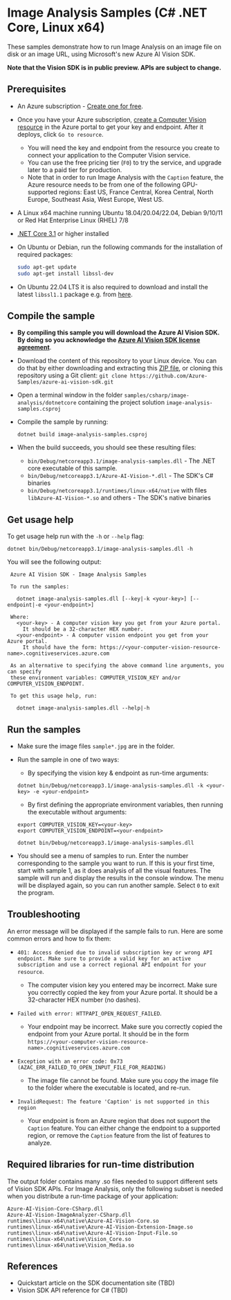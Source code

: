 # Image Analysis Samples (C# .NET Core, Linux x64)

These samples demonstrate how to run Image Analysis on an image file on disk or an image URL, using Microsoft's new Azure AI Vision SDK.

**Note that the Vision SDK is in public preview. APIs are subject to change.**

## Prerequisites

* An Azure subscription - [Create one for free](https://azure.microsoft.com/free/cognitive-services/).

* Once you have your Azure subscription, [create a Computer Vision resource](https://portal.azure.com/#create/Microsoft.CognitiveServicesComputerVision) in the Azure portal to get your key and endpoint. After it deploys, click `Go to resource`.

  * You will need the key and endpoint from the resource you create to connect your application to the Computer Vision service.
  * You can use the free pricing tier (`F0`) to try the service, and upgrade later to a paid tier for production.
  * Note that in order to run Image Analysis with the `Caption` feature, the Azure resource needs to be from one of the following GPU-supported regions: East US, France Central, Korea Central, North Europe, Southeast Asia, West Europe, West US.

* A Linux x64 machine running Ubuntu 18.04/20.04/22.04, Debian 9/10/11 or Red Hat Enterprise Linux (RHEL) 7/8

* [.NET Core 3.1](https://dotnet.microsoft.com/download/dotnet/3.1) or higher installed

* On Ubuntu or Debian, run the following commands for the installation of required packages:

  ```sh
  sudo apt-get update
  sudo apt-get install libssl-dev
  ```

* On Ubuntu 22.04 LTS it is also required to download and install the latest `libssl1.1` package e.g. from [here](http://security.ubuntu.com/ubuntu/pool/main/o/openssl).

## Compile the sample

* **By compiling this sample you will download the Azure AI Vision SDK. By doing so you acknowledge the [Azure AI Vision SDK license agreement](https://aka.ms/azai/vision/license)**.

* Download the content of this repository to your Linux device. You can do that by either downloading and extracting this [ZIP file](https://github.com/Azure-Samples/azure-ai-vision-sdk/archive/master.zip), or cloning this repository using a Git client: `git clone https://github.com/Azure-Samples/azure-ai-vision-sdk.git`

* Open a terminal window in the folder `samples/csharp/image-analysis/dotnetcore` containing the project solution `image-analysis-samples.csproj`

* Compile the sample by running:
  ```
  dotnet build image-analysis-samples.csproj
  ```

* When the build succeeds, you should see these resulting files:
  * `bin/Debug/netcoreapp3.1/image-analysis-samples.dll` - The .NET core executable of this sample.
  * `bin/Debug/netcoreapp3.1/Azure-AI-Vision-*.dll` - The SDK's C# binaries
  * `bin/Debug/netcoreapp3.1/runtimes/linux-x64/native` with files `libAzure-AI-Vision-*.so` and others - The SDK's native binaries

## Get usage help

To get usage help run with the `-h` or `--help` flag:
```
dotnet bin/Debug/netcoreapp3.1/image-analysis-samples.dll -h
```

You will see the following output:
```
 Azure AI Vision SDK - Image Analysis Samples

 To run the samples:

   dotnet image-analysis-samples.dll [--key|-k <your-key>] [--endpoint|-e <your-endpoint>]

 Where:
   <your-key> - A computer vision key you get from your Azure portal.
     It should be a 32-character HEX number.
   <your-endpoint> - A computer vision endpoint you get from your Azure portal.
     It should have the form: https://<your-computer-vision-resource-name>.cognitiveservices.azure.com

 As an alternative to specifying the above command line arguments, you can specify
 these environment variables: COMPUTER_VISION_KEY and/or COMPUTER_VISION_ENDPOINT.

 To get this usage help, run:

   dotnet image-analysis-samples.dll --help|-h
```

## Run the samples

* Make sure the image files `sample*.jpg` are in the folder.

* Run the sample in one of two ways:
  * By specifying the vision key & endpoint as run-time arguments:
  ```
  dotnet bin/Debug/netcoreapp3.1/image-analysis-samples.dll -k <your-key> -e <your-endpoint>
  ```
  * By first defining the appropriate environment variables, then running the executable without arguments:
  ```
  export COMPUTER_VISION_KEY=<your-key>
  export COMPUTER_VISION_ENDPOINT=<your-endpoint>

  dotnet bin/Debug/netcoreapp3.1/image-analysis-samples.dll
  ```

* You should see a menu of samples to run. Enter the number corresponding to the sample you want to run. If this is your first time, start with sample 1, as it does analysis of all the visual features. The sample will run and display the results in the console window. The menu will be displayed again, so you can run another sample. Select `0` to exit the program.

## Troubleshooting

An error message will be displayed if the sample fails to run. Here are some common errors and how to fix them:

* `401: Access denied due to invalid subscription key or wrong API endpoint. Make sure to provide a valid key for an active subscription and use a correct regional API endpoint for your resource`.
  * The computer vision key you entered may be incorrect. Make sure you correctly copied the key from your Azure portal. It should be a 32-character HEX number (no dashes).

* `Failed with error: HTTPAPI_OPEN_REQUEST_FAILED`.
  * Your endpoint may be incorrect. Make sure you correctly copied the endpoint from your Azure portal. It should be in the form `https://<your-computer-vision-resource-name>.cognitiveservices.azure.com`

* `Exception with an error code: 0x73 (AZAC_ERR_FAILED_TO_OPEN_INPUT_FILE_FOR_READING)`
  * The image file cannot be found. Make sure you copy the image file to the folder where the executable is located, and re-run.

* `InvalidRequest: The feature 'Caption' is not supported in this region`
  * Your endpoint is from an Azure region that does not support the `Caption` feature. You can either change the endpoint to a supported region, or remove the `Caption` feature from the list of features to analyze.

## Required libraries for run-time distribution

The output folder contains many .so files needed to support different sets of Vision SDK APIs. For Image Analysis, only the following subset is needed when you distribute a run-time package of your application:

```
Azure-AI-Vision-Core-CSharp.dll
Azure-AI-Vision-ImageAnalyzer-CSharp.dll
runtimes\linux-x64\native\Azure-AI-Vision-Core.so
runtimes\linux-x64\native\Azure-AI-Vision-Extension-Image.so
runtimes\linux-x64\native\Azure-AI-Vision-Input-File.so
runtimes\linux-x64\native\Vision_Core.so
runtimes\linux-x64\native\Vision_Media.so
```

## References

* Quickstart article on the SDK documentation site (TBD)
* Vision SDK API reference for C# (TBD)
